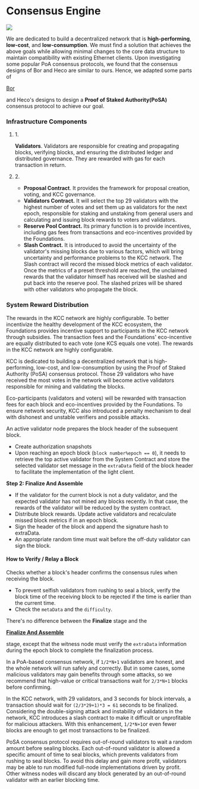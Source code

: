 # Consensus Engine

![](https://95401824-files.gitbook.io/\~/files/v0/b/gitbook-x-prod.appspot.com/o/spaces%2F0Tecsoe4KNURIiIXeVdO%2Fuploads%2F9wQKloxWFDnm4cp3CnJG%2FConsensus-Engine.jpg?alt=media\&token=26b6f3b6-1aee-42ec-9f74-8581261d7d05)

We are dedicated to build a decentralized network that is **high-performing**, **low-cost**, and **low-consumption**. We must find a solution that achieves the above goals while allowing minimal changes to the core data structure to maintain compatibility with existing Ethernet clients. Upon investigating some popular PoA consensus protocols, we found that the consensus designs of Bor and Heco are similar to ours. Hence, we adapted some parts of

[Bor](https://polygon.technology/blog/heimdall-and-bor)

and Heco's designs to design a **Proof of Staked Authority(PoSA)** consensus protocol to achieve our goal.

### Infrastructure Components <a href="#infrastructure-components" id="infrastructure-components"></a>

1.  1\.

    **Validators**. Validators are responsible for creating and propagating blocks, verifying blocks, and ensuring the distributed ledger and distributed governance. They are rewarded with gas for each transaction in return.
2. 2\.
   * **Proposal Contract**. It provides the framework for proposal creation, voting, and KCC governance.
   * **Validators Contract.** It will select the top 29 validators with the highest number of votes and set them up as validators for the next epoch, responsible for staking and unstaking from general users and calculating and issuing block rewards to voters and validators.
   * **Reserve Pool Contract.** Its primary function is to provide incentives, including gas fees from transactions and eco-incentives provided by the Foundations.
   * **Slash Contract.** It is introduced to avoid the uncertainty of the validator's missing blocks due to various factors, which will bring uncertainty and performance problems to the KCC network. The Slash contract will record the missed block metrics of each validator. Once the metrics of a preset threshold are reached, the unclaimed rewards that the validator himself has received will be slashed and put back into the reserve pool. The slashed prizes will be shared with other validators who propagate the block.

### System Reward Distribution <a href="#system-reward-distribution" id="system-reward-distribution"></a>

The rewards in the KCC network are highly configurable. To better incentivize the healthy development of the KCC ecosystem, the Foundations provides incentive support to participants in the KCC network through subsidies. The transaction fees and the Foundations' eco-incentive are equally distributed to each vote (one KCS equals one vote). The rewards in the KCC network are highly configurable.

KCC is dedicated to building a decentralized network that is high-performing, low-cost, and low-consumption by using the Proof of Staked Authority (PoSA) consensus protocol. Those 29 validators who have received the most votes in the network will become active validators responsible for mining and validating the blocks.

Eco-participants (validators and voters) will be rewarded with transaction fees for each block and eco-incentives provided by the Foundations. To ensure network security, KCC also introduced a penalty mechanism to deal with dishonest and unstable verifiers and possible attacks.

An active validator node prepares the block header of the subsequent block.

* Create authorization snapshots
* Upon reaching an epoch block (`block number%epoch == 0`), it needs to retrieve the top active validator from the System Contract and store the selected validator set message in the `extraData` field of the block header to facilitate the implementation of the light client.

**Step 2: Finalize And Assemble**

* If the validator for the current block is not a duty validator, and the expected validator has not mined any blocks recently. In that case, the rewards of the validator will be reduced by the system contract.
* Distribute block rewards. Update active validators and recalculate missed block metrics if in an epoch block.
* Sign the header of the block and append the signature hash to extraData.
* An appropriate random time must wait before the off-duty validator can sign the block.

#### **How to Verify / Relay a Block** <a href="#how-to-verify-relay-a-block" id="how-to-verify-relay-a-block"></a>

Checks whether a block's header confirms the consensus rules when receiving the block.

* To prevent selfish validators from rushing to seal a block, verify the block time of the receiving block to be rejected if the time is earlier than the current time.
* Check the `metaData` and the `difficulty`.

There's no difference between the **Finalize** stage and the

[**Finalize And Assemble**](broken-reference)

stage, except that the witness node must verify the `extraData` information during the epoch block to complete the finalization process.

In a PoA-based consensus network, if `1/2*N+1` validators are honest, and the whole network will run safely and correctly. But in some cases, some malicious validators may gain benefits through some attacks, so we recommend that high-value or critical transactions wait for `2/3*N+1` blocks before confirming.

In the KCC network, with 29 validators, and 3 seconds for block intervals, a transaction should wait for `(2/3*29+1)*3 = 61` seconds to be finalized. Considering the double-signing attack and instability of validators in the network, KCC introduces a slash contract to make it difficult or unprofitable for malicious attackers. With this enhancement, `1/2*N+1`or even fewer blocks are enough to get most transactions to be finalized.

PoSA consensus protocol requires out-of-round validators to wait a random amount before sealing blocks. Each out-of-round validator is allowed a specific amount of time to seal blocks, which prevents validators from rushing to seal blocks. To avoid this delay and gain more profit, validators may be able to run modified full-node implementations driven by profit. Other witness nodes will discard any block generated by an out-of-round validator with an earlier blocking time.
